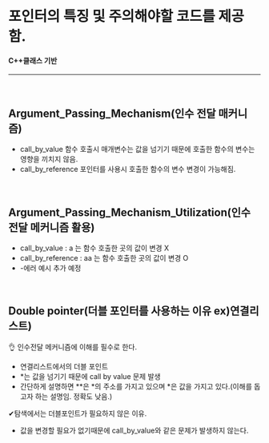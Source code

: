 # 포인터의 특징 및 주의해야할 코드를 제공함.
#### C++클래스 기반 <br>
-------------------
<br>

## Argument_Passing_Mechanism(인수 전달 매커니즘)
  * call_by_value 함수 호출시 매개변수는 값을 넘기기 때문에 호출한 함수의 변수는 영향을 끼치지 않음.
  * call_by_reference 포인터를 사용시 호출한 함수의 변수 변경이 가능해짐.
<br>


## Argument_Passing_Mechanism_Utilization(인수 전달 메커니즘 활용)
  * call_by_value      : a  는 함수 호출한 곳의 값이 변경 X  
  * call_by_reference  : aa 는 함수 호출한 곳의 값이 변경 O
  *  -에러 예시 추가 예정
<br>

## Double pointer(더블 포인터를 사용하는 이유 ex)연결리스트)
  👌 인수전달 메커니즘에 이해를 필수로 한다.
  * 연결리스트에서의 더블 포인트
  * *는 값을 넘기기 때문에 call by value 문제 발생
  * 간단하게 설명하면 **은 *의 주소를 가지고 있으며 *은 값을 가지고 있다.(이해를 돕고자 하는 설명임. 정확도 낮음.)

✔탐색에서는 더블포인트가 필요하지 않은 이유.
  * 값을 변경할 필요가 없기때문에 call_by_value와 같은 문제가 발생하지 않는다.
